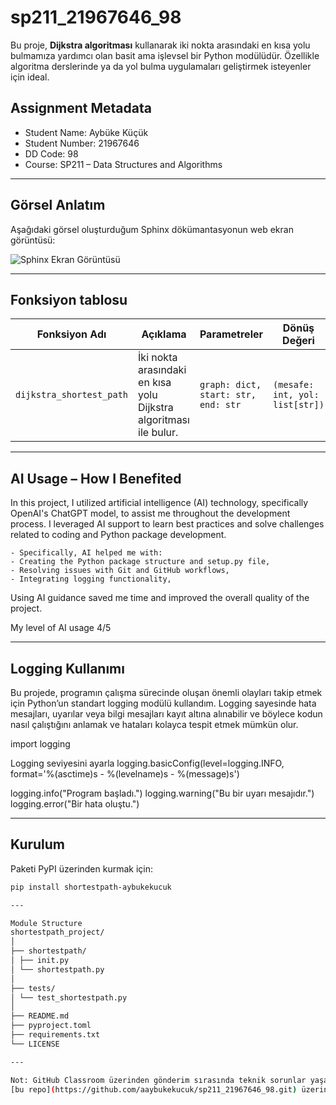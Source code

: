 # sp211_21967646_98

Bu proje, **Dijkstra algoritması** kullanarak iki nokta arasındaki en kısa yolu bulmamıza yardımcı olan basit ama işlevsel bir Python modülüdür. Özellikle algoritma derslerinde ya da yol bulma uygulamaları geliştirmek isteyenler için ideal.

## Assignment Metadata

- Student Name: Aybüke Küçük  
- Student Number: 21967646  
- DD Code: 98  
- Course: SP211 – Data Structures and Algorithms  

---

## Görsel Anlatım

Aşağıdaki görsel oluşturduğum Sphinx dökümantasyonun web ekran görüntüsü:

![Sphinx Ekran Görüntüsü ](https://github.com/user-attachments/assets/d65c1e61-100f-4301-93c6-5f4b39a20083)

---

## Fonksiyon tablosu

| Fonksiyon Adı             | Açıklama                                                   | Parametreler                          | Dönüş Değeri                        |
|--------------------------|------------------------------------------------------------|----------------------------------------|-------------------------------------|
| `dijkstra_shortest_path` | İki nokta arasındaki en kısa yolu Dijkstra algoritması ile bulur. | `graph: dict, start: str, end: str` | `(mesafe: int, yol: list[str])`     |

---
## AI Usage – How I Benefited
In this project, I utilized artificial intelligence (AI) technology, specifically OpenAI's ChatGPT model, to assist me throughout the development process. I leveraged AI support to learn best practices and solve challenges related to coding and Python package development.

    - Specifically, AI helped me with:
    - Creating the Python package structure and setup.py file,
    - Resolving issues with Git and GitHub workflows,
    - Integrating logging functionality,

Using AI guidance saved me time and improved the overall quality of the project.

My level of AI usage 4/5

---
## Logging Kullanımı

Bu projede, programın çalışma sürecinde oluşan önemli olayları takip etmek için Python’un standart logging modülü kullandım. Logging sayesinde hata mesajları, uyarılar veya bilgi mesajları kayıt altına alınabilir ve böylece kodun nasıl çalıştığını anlamak ve hataları kolayca tespit etmek mümkün olur.

import logging

Logging seviyesini ayarla
logging.basicConfig(level=logging.INFO, format='%(asctime)s - %(levelname)s - %(message)s')

logging.info("Program başladı.")
logging.warning("Bu bir uyarı mesajıdır.")
logging.error("Bir hata oluştu.")

---

## Kurulum

Paketi PyPI üzerinden kurmak için:

```bash
pip install shortestpath-aybukekucuk

---

Module Structure
shortestpath_project/
│
├── shortestpath/
│ ├── init.py
│ └── shortestpath.py
│
├── tests/
│ └── test_shortestpath.py
│
├── README.md
├── pyproject.toml
├── requirements.txt
└── LICENSE

---

Not: GitHub Classroom üzerinden gönderim sırasında teknik sorunlar yaşadım. Classroom bağlantısıyla ilişkilendirilmiş repo üzerinde push/pull işlemleri sırasında kimlik doğrulama hataları aldım ve çözüme ulaşamadım. Bu nedenle, projemi kişisel GitHub hesabımda 
[bu repo](https://github.com/aaybukekucuk/sp211_21967646_98.git) üzerinden eksiksiz şekilde yayımladım.
